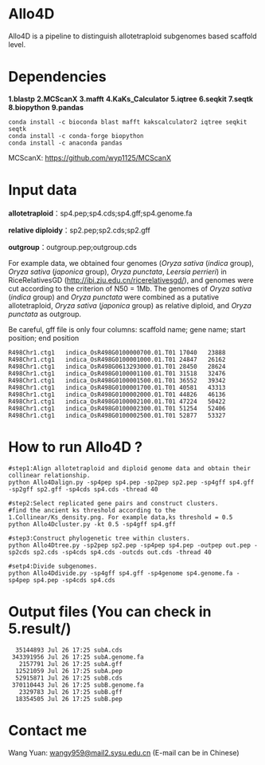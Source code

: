 # Allo4D
Allo4D is a pipeline to distinguish allotetraploid subgenomes based scaffold level. 

# Dependencies
**1.blastp**
**2.MCScanX**
**3.mafft**
**4.KaKs_Calculator**
**5.iqtree**
**6.seqkit**
**7.seqtk**
**8.biopython**
**9.pandas**
```
conda install -c bioconda blast mafft kakscalculator2 iqtree seqkit seqtk
conda install -c conda-forge biopython
conda install -c anaconda pandas
```
MCScanX: https://github.com/wyp1125/MCScanX

# Input data
**allotetraploid**：sp4.pep;sp4.cds;sp4.gff;sp4.genome.fa

**relative diploidy**：sp2.pep;sp2.cds;sp2.gff

**outgroup**：outgroup.pep;outgroup.cds


For example data, we obtained four genomes (_Oryza sativa_ (_indica_ group), _Oryza sativa_ (_japonica_ group), _Oryza punctata_, _Leersia perrieri_) in RiceRelativesGD (http://ibi.zju.edu.cn/ricerelativesgd/), and genomes were cut according to the criterion of N50 = 1Mb. The genomes of _Oryza sativa_ (_indica_ group) and _Oryza punctata_ were combined as a putative allotetraploid, _Oryza sativa_ (_japonica_ group) as relative diploid, and _Oryza punctata_ as outgroup.

Be careful, gff file is only four columns: scaffold name; gene name; start position; end position
```
R498Chr1.ctg1   indica_OsR498G0100000700.01.T01 17040   23888
R498Chr1.ctg1   indica_OsR498G0100001000.01.T01 24847   26162
R498Chr1.ctg1   indica_OsR498G0613293000.01.T01 28450   28624
R498Chr1.ctg1   indica_OsR498G0100001100.01.T01 31518   32476
R498Chr1.ctg1   indica_OsR498G0100001500.01.T01 36552   39342
R498Chr1.ctg1   indica_OsR498G0100001700.01.T01 40581   43313
R498Chr1.ctg1   indica_OsR498G0100002000.01.T01 44826   46136
R498Chr1.ctg1   indica_OsR498G0100002100.01.T01 47224   50422
R498Chr1.ctg1   indica_OsR498G0100002300.01.T01 51254   52406
R498Chr1.ctg1   indica_OsR498G0100002500.01.T01 52877   53327
```
# How to run Allo4D ?

```
#step1:Align allotetraploid and diploid genome data and obtain their collinear relationship.
python Allo4Dalign.py -sp4pep sp4.pep -sp2pep sp2.pep -sp4gff sp4.gff -sp2gff sp2.gff -sp4cds sp4.cds -thread 40

#step2:Select replicated gene pairs and construct clusters.
#find the ancient ks threshold according to the 1.Collinear/Ks_density.png. For example data,ks threshold = 0.5
python Allo4Dcluster.py -kt 0.5 -sp4gff sp4.gff

#step3:Construct phylogenetic tree within clusters.
python Allo4Dtree.py -sp2pep sp2.pep -sp4pep sp4.pep -outpep out.pep -sp2cds sp2.cds -sp4cds sp4.cds -outcds out.cds -thread 40

#setp4:Divide subgenomes.
python Allo4Ddivide.py -sp4gff sp4.gff -sp4genome sp4.genome.fa -sp4pep sp4.pep -sp4cds sp4.cds
```

# Output files (You can check in 5.result/)

```
  35144893 Jul 26 17:25 subA.cds
 343391956 Jul 26 17:25 subA.genome.fa
   2157791 Jul 26 17:25 subA.gff
  12521059 Jul 26 17:25 subA.pep
  52915871 Jul 26 17:25 subB.cds
 370110443 Jul 26 17:25 subB.genome.fa
   2329783 Jul 26 17:25 subB.gff
  18354505 Jul 26 17:25 subB.pep
```
# Contact me
Wang Yuan: wangy959@mail2.sysu.edu.cn (E-mail can be in Chinese)
